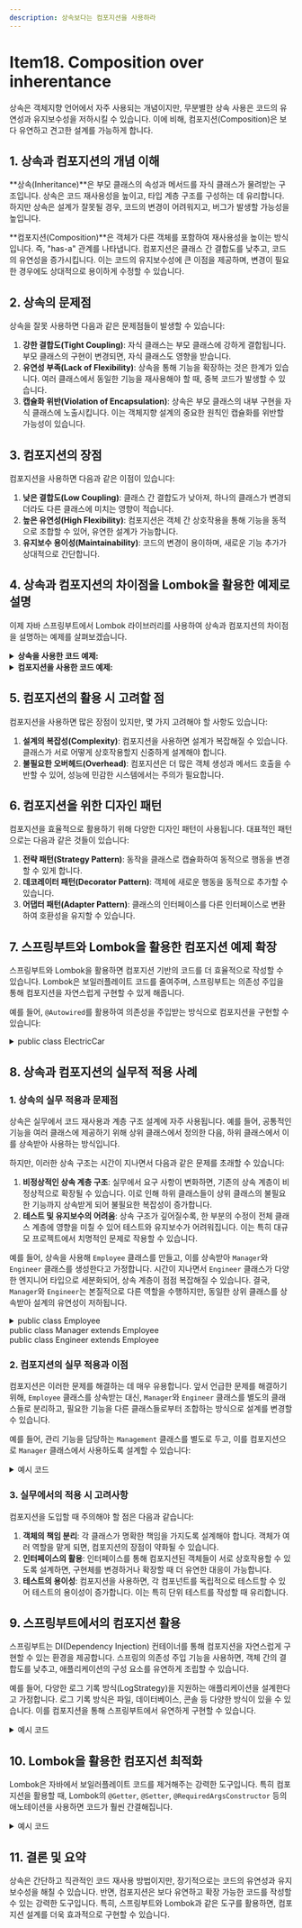 ```yaml
---
description: 상속보다는 컴포지션을 사용하라
---
```


# Item18. Composition over inherentance

상속은 객체지향 언어에서 자주 사용되는 개념이지만, 무분별한 상속 사용은 코드의 유연성과 유지보수성을 저하시킬 수 있습니다. 이에 비해, 컴포지션(Composition)은 보다 유연하고 견고한 설계를 가능하게 합니다.



## **1. 상속과 컴포지션의 개념 이해**

\*\*상속(Inheritance)\*\*은 부모 클래스의 속성과 메서드를 자식 클래스가 물려받는 구조입니다. 상속은 코드 재사용성을 높이고, 타입 계층 구조를 구성하는 데 유리합니다. 하지만 상속은 설계가 잘못될 경우, 코드의 변경이 어려워지고, 버그가 발생할 가능성을 높입니다.

\*\*컴포지션(Composition)\*\*은 객체가 다른 객체를 포함하여 재사용성을 높이는 방식입니다. 즉, "has-a" 관계를 나타냅니다. 컴포지션은 클래스 간 결합도를 낮추고, 코드의 유연성을 증가시킵니다. 이는 코드의 유지보수성에 큰 이점을 제공하며, 변경이 필요한 경우에도 상대적으로 용이하게 수정할 수 있습니다.

## **2. 상속의 문제점**

상속을 잘못 사용하면 다음과 같은 문제점들이 발생할 수 있습니다:

1. **강한 결합도(Tight Coupling)**: 자식 클래스는 부모 클래스에 강하게 결합됩니다. 부모 클래스의 구현이 변경되면, 자식 클래스도 영향을 받습니다.
2. **유연성 부족(Lack of Flexibility)**: 상속을 통해 기능을 확장하는 것은 한계가 있습니다. 여러 클래스에서 동일한 기능을 재사용해야 할 때, 중복 코드가 발생할 수 있습니다.
3. **캡슐화 위반(Violation of Encapsulation)**: 상속은 부모 클래스의 내부 구현을 자식 클래스에 노출시킵니다. 이는 객체지향 설계의 중요한 원칙인 캡슐화를 위반할 가능성이 있습니다.

## **3. 컴포지션의 장점**

컴포지션을 사용하면 다음과 같은 이점이 있습니다:

1. **낮은 결합도(Low Coupling)**: 클래스 간 결합도가 낮아져, 하나의 클래스가 변경되더라도 다른 클래스에 미치는 영향이 적습니다.
2. **높은 유연성(High Flexibility)**: 컴포지션은 객체 간 상호작용을 통해 기능을 동적으로 조합할 수 있어, 유연한 설계가 가능합니다.
3. **유지보수 용이성(Maintainability)**: 코드의 변경이 용이하며, 새로운 기능 추가가 상대적으로 간단합니다.

## **4. 상속과 컴포지션의 차이점을 Lombok을 활용한 예제로 설명**

이제 자바 스프링부트에서 Lombok 라이브러리를 사용하여 상속과 컴포지션의 차이점을 설명하는 예제를 살펴보겠습니다.

<details>

<summary><strong>상속을 사용한 코드 예제:</strong></summary>

```java
// 부모 클래스
public class Car {
    private String model;
    private String color;

    public void drive() {
        System.out.println("Driving " + model + " in " + color + " color.");
    }
}

// 자식 클래스
public class ElectricCar extends Car {
    private int batteryCapacity;

    public void chargeBattery() {
        System.out.println("Charging battery to " + batteryCapacity + "%");
    }
}
```

이 예제에서 `ElectricCar` 클래스는 `Car` 클래스를 상속받아 차량의 기본적인 속성(`model`, `color`)을 활용할 수 있습니다. 그러나, 만약 `Car` 클래스의 내부 구현이 변경되면 `ElectricCar` 클래스에도 영향을 미칠 수 있습니다.

</details>

<details>

<summary><strong>컴포지션을 사용한 코드 예제:</strong></summary>

```java
import lombok.Getter;
import lombok.Setter;

@Getter
@Setter
public class Car {
    private String model;
    private String color;

    public void drive() {
        System.out.println("Driving " + model + " in " + color + " color.");
    }
}

@Getter
@Setter
public class Battery {
    private int capacity;

    public void charge() {
        System.out.println("Charging battery to " + capacity + "%");
    }
}

public class ElectricCar {
    private final Car car;
    private final Battery battery;

    public ElectricCar(Car car, Battery battery) {
        this.car = car;
        this.battery = battery;
    }

    public void drive() {
        car.drive();
    }

    public void chargeBattery() {
        battery.charge();
    }
}
```

컴포지션을 사용한 이 예제에서는 `ElectricCar`가 `Car`와 `Battery` 객체를 포함하고 있습니다. `ElectricCar` 클래스는 더 이상 `Car` 클래스를 상속받지 않고, 필요한 기능을 컴포지션을 통해 조합합니다. 이는 클래스 간 결합도를 낮추고, 코드의 유연성과 재사용성을 높이는 방법입니다.

</details>



## **5. 컴포지션의 활용 시 고려할 점**

컴포지션을 사용하면 많은 장점이 있지만, 몇 가지 고려해야 할 사항도 있습니다:

1. **설계의 복잡성(Complexity)**: 컴포지션을 사용하면 설계가 복잡해질 수 있습니다. 클래스가 서로 어떻게 상호작용할지 신중하게 설계해야 합니다.
2. **불필요한 오버헤드(Overhead)**: 컴포지션은 더 많은 객체 생성과 메서드 호출을 수반할 수 있어, 성능에 민감한 시스템에서는 주의가 필요합니다.

## **6. 컴포지션을 위한 디자인 패턴**

컴포지션을 효율적으로 활용하기 위해 다양한 디자인 패턴이 사용됩니다. 대표적인 패턴으로는 다음과 같은 것들이 있습니다:

1. **전략 패턴(Strategy Pattern)**: 동작을 클래스로 캡슐화하여 동적으로 행동을 변경할 수 있게 합니다.
2. **데코레이터 패턴(Decorator Pattern)**: 객체에 새로운 행동을 동적으로 추가할 수 있습니다.
3. **어댑터 패턴(Adapter Pattern)**: 클래스의 인터페이스를 다른 인터페이스로 변환하여 호환성을 유지할 수 있습니다.

## **7. 스프링부트와 Lombok을 활용한 컴포지션 예제 확장**

스프링부트와 Lombok을 활용하면 컴포지션 기반의 코드를 더 효율적으로 작성할 수 있습니다. Lombok은 보일러플레이트 코드를 줄여주며, 스프링부트는 의존성 주입을 통해 컴포지션을 자연스럽게 구현할 수 있게 해줍니다.

예를 들어, `@Autowired`를 활용하여 의존성을 주입받는 방식으로 컴포지션을 구현할 수 있습니다:

<details>

<summary>public class ElectricCar</summary>

```java
import org.springframework.beans.factory.annotation.Autowired;
import org.springframework.stereotype.Component;

@Component
public class ElectricCar {

    private final Car car;
    private final Battery battery;

    @Autowired
    public ElectricCar(Car car, Battery battery) {
        this.car = car;
        this.battery = battery;
    }

    public void drive() {
        car.drive();
    }

    public void chargeBattery() {
        battery.charge();
    }
}
```

이 코드에서는 스프링의 의존성 주입을 통해 `ElectricCar`가 `Car`와 `Battery` 객체를 컴포지션으로 사용할 수 있습니다. 이는 스프링부트의 강력한 DI(Dependency Injection) 기능을 활용한 예시로, 컴포지션 설계를 쉽게 구현할 수 있게 합니다.

</details>





## 8. 상속과 컴포지션의 실무적 적용 사례

### **1. 상속의 실무 적용과 문제점**

상속은 실무에서 코드 재사용과 계층 구조 설계에 자주 사용됩니다. 예를 들어, 공통적인 기능을 여러 클래스에 제공하기 위해 상위 클래스에서 정의한 다음, 하위 클래스에서 이를 상속받아 사용하는 방식입니다.

하지만, 이러한 상속 구조는 시간이 지나면서 다음과 같은 문제를 초래할 수 있습니다:

1. **비정상적인 상속 계층 구조**: 실무에서 요구 사항이 변화하면, 기존의 상속 계층이 비정상적으로 확장될 수 있습니다. 이로 인해 하위 클래스들이 상위 클래스의 불필요한 기능까지 상속받게 되어 불필요한 복잡성이 증가합니다.
2. **테스트 및 유지보수의 어려움**: 상속 구조가 깊어질수록, 한 부분의 수정이 전체 클래스 계층에 영향을 미칠 수 있어 테스트와 유지보수가 어려워집니다. 이는 특히 대규모 프로젝트에서 치명적인 문제로 작용할 수 있습니다.

예를 들어, 상속을 사용해 `Employee` 클래스를 만들고, 이를 상속받아 `Manager`와 `Engineer` 클래스를 생성한다고 가정합니다. 시간이 지나면서 `Engineer` 클래스가 다양한 엔지니어 타입으로 세분화되어, 상속 계층이 점점 복잡해질 수 있습니다. 결국, `Manager`와 `Engineer`는 본질적으로 다른 역할을 수행하지만, 동일한 상위 클래스를 상속받아 설계의 유연성이 저하됩니다.

<details>

<summary>public class Employee<br>public class Manager extends Employee<br>public class Engineer extends Employee</summary>

```java
public class Employee {
    private String name;
    private String department;
    private double salary;

    public void work() {
        System.out.println(name + " is working in " + department);
    }
}

public class Manager extends Employee {
    private int teamSize;

    public void manage() {
        System.out.println("Managing a team of " + teamSize);
    }
}

public class Engineer extends Employee {
    private String specialization;

    public void develop() {
        System.out.println("Developing in the field of " + specialization);
    }
}
```

이러한 구조는 처음에는 간단해 보이지만, 팀 구조나 업무 분담이 변하면서 상속 계층이 복잡해지고, 코드의 유지보수성도 떨어질 수 있습니다.

</details>



### **2. 컴포지션의 실무 적용과 이점**

컴포지션은 이러한 문제를 해결하는 데 매우 유용합니다. 앞서 언급한 문제를 해결하기 위해, `Employee` 클래스를 상속받는 대신, `Manager`와 `Engineer` 클래스를 별도의 클래스들로 분리하고, 필요한 기능을 다른 클래스들로부터 조합하는 방식으로 설계를 변경할 수 있습니다.

예를 들어, 관리 기능을 담당하는 `Management` 클래스를 별도로 두고, 이를 컴포지션으로 `Manager` 클래스에서 사용하도록 설계할 수 있습니다:

<details>

<summary>예시 코드</summary>

```java
import lombok.Getter;
import lombok.Setter;

@Getter
@Setter
public class Employee {
    private String name;
    private String department;
    private double salary;

    public void work() {
        System.out.println(name + " is working in " + department);
    }
}

@Getter
@Setter
public class Management {
    private int teamSize;

    public void manage() {
        System.out.println("Managing a team of " + teamSize);
    }
}

public class Manager {
    private final Employee employee;
    private final Management management;

    public Manager(Employee employee, Management management) {
        this.employee = employee;
        this.management = management;
    }

    public void manageTeam() {
        management.manage();
    }
}
```

이 설계는 상속의 단점을 피하고, 컴포지션을 활용하여 유연한 구조를 제공합니다. 또한, `Engineer` 클래스는 별도로 개발 기능을 담당하는 클래스를 컴포지션으로 활용할 수 있으며, 코드의 중복 없이 필요한 기능을 조합할 수 있습니다.

</details>

### **3. 실무에서의 적용 시 고려사항**

컴포지션을 도입할 때 주의해야 할 점은 다음과 같습니다:

1. **객체의 책임 분리**: 각 클래스가 명확한 책임을 가지도록 설계해야 합니다. 객체가 여러 역할을 맡게 되면, 컴포지션의 장점이 약화될 수 있습니다.
2. **인터페이스의 활용**: 인터페이스를 통해 컴포지션된 객체들이 서로 상호작용할 수 있도록 설계하면, 구현체를 변경하거나 확장할 때 더 유연한 대응이 가능합니다.
3. **테스트의 용이성**: 컴포지션을 사용하면, 각 컴포넌트를 독립적으로 테스트할 수 있어 테스트의 용이성이 증가합니다. 이는 특히 단위 테스트를 작성할 때 유리합니다.

## **9. 스프링부트에서의 컴포지션 활용**

스프링부트는 DI(Dependency Injection) 컨테이너를 통해 컴포지션을 자연스럽게 구현할 수 있는 환경을 제공합니다. 스프링의 의존성 주입 기능을 사용하면, 객체 간의 결합도를 낮추고, 애플리케이션의 구성 요소를 유연하게 조립할 수 있습니다.

예를 들어, 다양한 로그 기록 방식(LogStrategy)을 지원하는 애플리케이션을 설계한다고 가정합니다. 로그 기록 방식은 파일, 데이터베이스, 콘솔 등 다양한 방식이 있을 수 있습니다. 이를 컴포지션을 통해 스프링부트에서 유연하게 구현할 수 있습니다.

<details>

<summary>예시 코드</summary>

```java
public interface LogStrategy {
    void log(String message);
}

@Component
public class FileLogStrategy implements LogStrategy {
    @Override
    public void log(String message) {
        System.out.println("Logging to file: " + message);
    }
}

@Component
public class DatabaseLogStrategy implements LogStrategy {
    @Override
    public void log(String message) {
        System.out.println("Logging to database: " + message);
    }
}

@Component
public class ConsoleLogStrategy implements LogStrategy {
    @Override
    public void log(String message) {
        System.out.println("Logging to console: " + message);
    }
}

@Component
public class LogService {

    private final LogStrategy logStrategy;

    @Autowired
    public LogService(@Qualifier("fileLogStrategy") LogStrategy logStrategy) {
        this.logStrategy = logStrategy;
    }

    public void log(String message) {
        logStrategy.log(message);
    }
}
```

이 예제에서는 `LogService`가 `LogStrategy` 인터페이스를 의존성으로 받아들여, 특정 로그 전략에 따라 다르게 동작하도록 설정했습니다. 이는 스프링부트의 DI와 컴포지션을 활용한 좋은 예로, 코드의 유연성과 재사용성을 높여줍니다.

</details>



## **10. Lombok을 활용한 컴포지션 최적화**

Lombok은 자바에서 보일러플레이트 코드를 제거해주는 강력한 도구입니다. 특히 컴포지션을 활용할 때, Lombok의 `@Getter`, `@Setter`, `@RequiredArgsConstructor` 등의 애노테이션을 사용하면 코드가 훨씬 간결해집니다.

<details>

<summary>예시 코드</summary>

```java
import lombok.RequiredArgsConstructor;
import lombok.Getter;
import lombok.Setter;

@Getter
@Setter
@RequiredArgsConstructor
public class Employee {
    private final String name;
    private final String department;
    private double salary;

    public void work() {
        System.out.println(name + " is working in " + department);
    }
}

@Getter
@Setter
@RequiredArgsConstructor
public class Manager {
    private final Employee employee;
    private final Management management;

    public void manageTeam() {
        management.manage();
    }
}
```

이 코드에서는 Lombok을 사용하여 생성자와 게터, 세터를 자동으로 생성함으로써 코드의 가독성과 유지보수성을 높였습니다. Lombok을 활용하면 컴포지션 설계 시 발생하는 반복적인 코드를 줄일 수 있어, 개발 효율성이 크게 향상됩니다.

</details>



## **11. 결론 및 요약**

상속은 간단하고 직관적인 코드 재사용 방법이지만, 장기적으로는 코드의 유연성과 유지보수성을 해칠 수 있습니다. 반면, 컴포지션은 보다 유연하고 확장 가능한 코드를 작성할 수 있는 강력한 도구입니다. 특히, 스프링부트와 Lombok과 같은 도구를 활용하면, 컴포지션 설계를 더욱 효과적으로 구현할 수 있습니다.
